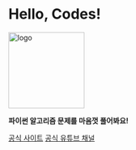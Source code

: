 # Hello, Codes!

<img src="https://hellocodes.kro.kr/static/img/logo.png" alt="logo" width="150" />

**파이썬 알고리즘 문제를 마음껏 풀어봐요!**

[공식 사이트](https://hellocodes.kro.kr)
[공식 유튜브 채널](https://www.youtube.com/@hellocodes_offical)
